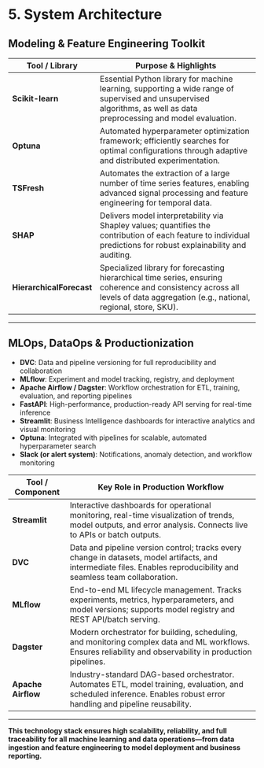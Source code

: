 # 5. System Architecture

## Modeling & Feature Engineering Toolkit

| **Tool / Library**       | **Purpose & Highlights**                                                                                                                                                       |
| ------------------------ | ------------------------------------------------------------------------------------------------------------------------------------------------------------------------------ |
| **Scikit-learn**         | Essential Python library for machine learning, supporting a wide range of supervised and unsupervised algorithms, as well as data preprocessing and model evaluation.          |
| **Optuna**               | Automated hyperparameter optimization framework; efficiently searches for optimal configurations through adaptive and distributed experimentation.                             |
| **TSFresh**              | Automates the extraction of a large number of time series features, enabling advanced signal processing and feature engineering for temporal data.                             |
| **SHAP**                 | Delivers model interpretability via Shapley values; quantifies the contribution of each feature to individual predictions for robust explainability and auditing.              |
| **HierarchicalForecast** | Specialized library for forecasting hierarchical time series, ensuring coherence and consistency across all levels of data aggregation (e.g., national, regional, store, SKU). |

---

## MLOps, DataOps & Productionization

- **DVC**: Data and pipeline versioning for full reproducibility and collaboration
- **MLflow**: Experiment and model tracking, registry, and deployment
- **Apache Airflow / Dagster**: Workflow orchestration for ETL, training, evaluation, and reporting pipelines
- **FastAPI**: High-performance, production-ready API serving for real-time inference
- **Streamlit**: Business Intelligence dashboards for interactive analytics and visual monitoring
- **Optuna**: Integrated with pipelines for scalable, automated hyperparameter search
- **Slack (or alert system)**: Notifications, anomaly detection, and workflow monitoring

| **Tool / Component** | **Key Role in Production Workflow**                                                                                                                                   |
| -------------------- | --------------------------------------------------------------------------------------------------------------------------------------------------------------------- |
| **Streamlit**        | Interactive dashboards for operational monitoring, real-time visualization of trends, model outputs, and error analysis. Connects live to APIs or batch outputs.      |
| **DVC**              | Data and pipeline version control; tracks every change in datasets, model artifacts, and intermediate files. Enables reproducibility and seamless team collaboration. |
| **MLflow**           | End-to-end ML lifecycle management. Tracks experiments, metrics, hyperparameters, and model versions; supports model registry and REST API/batch serving.             |
| **Dagster**          | Modern orchestrator for building, scheduling, and monitoring complex data and ML workflows. Ensures reliability and observability in production pipelines.            |
| **Apache Airflow**   | Industry-standard DAG-based orchestrator. Automates ETL, model training, evaluation, and scheduled inference. Enables robust error handling and pipeline reusability. |

---

**This technology stack ensures high scalability, reliability, and full traceability for all machine learning and data operations—from data ingestion and feature engineering to model deployment and business reporting.**
